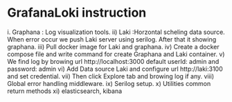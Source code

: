 # GrafanaLoki instruction

i. Graphana : Log visualization tools.
ii) Laki :Horzontal scheling data source. When error occur we push Laki server using serilog. After that it showing graphana.
iii) Pull docker image for Laki and graphana.
iv) Create a docker compose file and write command for create Graphana and Laki container. 
v) We find log by browing url http://localhost:3000 default userId: admin and password: admin
vi) Add Data source Laki and configure url http://laki:3100 and set credential.
vii) Then click Explore tab and browing log if any. 
viii) Global error handling middleware.
ix) Serilog setup.
x) Utilities common return methods
xi) elasticsearch, kibana
